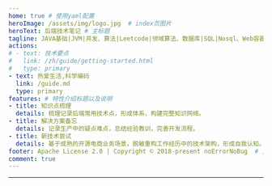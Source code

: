 ```yaml
---
home: true # 使用yaml配置
heroImage: /assets/img/logo.jpg  # index页图片
heroText: 后端技术笔记 # 主标题
tagline: JAVA基础|JVM|并发、算法|Leetcode|领域算法、数据库|SQL|Nosql、Web容器|ORM框架、SpringFramework|SpringBoot、消息队列|Kafka、架构|分布式|微服务、项目|案例分析|技术管理  # 副标题
actions:
# - text: 技术要点
#   link: /zh/guide/getting-started.html
#   type: primary
- text: 热爱生活,科学编码
  link: /guide.md
  type: primary
features: # 特性介绍标题以及说明
- title: 知识点梳理 
  details: 梳理记录后端常用技术点，形成体系，构建完整知识网络。
- title: 解决方案备忘
  details: 记录生产中的疑点难点，总结经验教训，完善开发流程。
- title: 新技术尝试
  details: 基于成熟的开源电商业务场景，脱敏重构工作经历中的技术架构，形成自我认知。
footer: Apache License 2.0 | Copyright © 2018-present noErrorNoBug  # 页脚
comment: true
---
```


***
<CommentService />